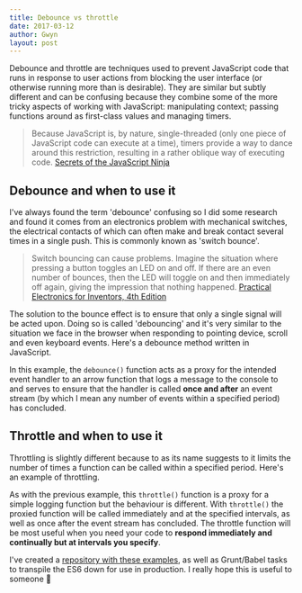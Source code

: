```yaml
---
title: Debounce vs throttle
date: 2017-03-12
author: Gwyn
layout: post
---
```


Debounce and throttle are techniques used to prevent JavaScript code that runs in response to user actions from blocking the user interface (or otherwise running more than is desirable). They are similar but subtly different and can be confusing because they combine some of the more tricky aspects of working with JavaScript: manipulating context; passing functions around as first-class values and managing timers.

> Because JavaScript is, by nature, single-threaded (only one piece of JavaScript code can execute at a time), timers provide a way to dance around this restriction, resulting in a rather oblique way of executing code. [Secrets of the JavaScript Ninja](https://www.safaribooksonline.com/library/view/secrets-of-the/9781933988696/)

## Debounce and when to use it

I've always found the term 'debounce' confusing so I did some research and found it comes from an electronics problem with mechanical switches, the electrical contacts of which can often make and break contact several times in a single push. This is commonly known as 'switch bounce'.

> Switch bouncing can cause problems. Imagine the situation where pressing a button toggles an LED on and off. If there are an even number of bounces, then the LED will toggle on and then immediately off again, giving the impression that nothing happened. [Practical Electronics for Inventors, 4th Edition](https://www.safaribooksonline.com/library/view/practical-electronics-for/9781259587559/)

The solution to the bounce effect is to ensure that only a single signal will be acted upon. Doing so is called 'debouncing' and it's very similar to the situation we face in the browser when responding to pointing device, scroll and even keyboard events. Here's a debounce method written in JavaScript.



In this example, the `debounce()` function acts as a proxy for the intended event handler to an arrow function that logs a message to the console to and serves to ensure that the handler is called **once and after** an event stream (by which I mean any number of events within a specified period) has concluded.

## Throttle and when to use it

Throttling is slightly different because to as its name suggests to it limits the number of times a function can be called within a specified period. Here's an example of throttling.



As with the previous example, this `throttle()` function is a proxy for a simple logging function but the behaviour is different. With `throttle()` the proxied function will be called immediately and at the specified intervals, as well as once after the event stream has concluded. The throttle function will be most useful when you need your code to **respond immediately and continually but at intervals you specify**.

I've created a [repository with these examples](https://github.com/gtvj/debounce-throttle), as well as Grunt/Babel tasks to transpile the ES6 down for use in production. I really hope this is useful to someone 🙂